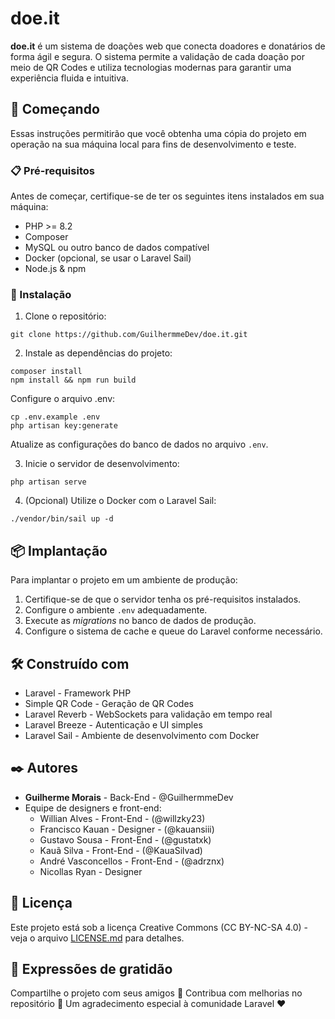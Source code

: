 # doe.it

**doe.it** é um sistema de doações web que conecta doadores e donatários de forma ágil e segura. O sistema permite a validação de cada doação por meio de QR Codes e utiliza tecnologias modernas para garantir uma experiência fluida e intuitiva.

## 🚀 Começando

Essas instruções permitirão que você obtenha uma cópia do projeto em operação na sua máquina local para fins de desenvolvimento e teste.

### 📋 Pré-requisitos

Antes de começar, certifique-se de ter os seguintes itens instalados em sua máquina:

-   PHP >= 8.2
-   Composer
-   MySQL ou outro banco de dados compatível
-   Docker (opcional, se usar o Laravel Sail)
-   Node.js & npm

### 🔧 Instalação

1. Clone o repositório:

```
git clone https://github.com/GuilhermmeDev/doe.it.git
```

2. Instale as dependências do projeto:

```
composer install
npm install && npm run build
```

Configure o arquivo .env:

```
cp .env.example .env
php artisan key:generate
```

Atualize as configurações do banco de dados no arquivo `.env`.

3. Inicie o servidor de desenvolvimento:

```
php artisan serve
```

4. (Opcional) Utilize o Docker com o Laravel Sail:

```
./vendor/bin/sail up -d
```

## 📦 Implantação

Para implantar o projeto em um ambiente de produção:

1. Certifique-se de que o servidor tenha os pré-requisitos instalados.
2. Configure o ambiente `.env` adequadamente.
3. Execute as _migrations_ no banco de dados de produção.
4. Configure o sistema de cache e queue do Laravel conforme necessário.

## 🛠️ Construído com

-   Laravel - Framework PHP
-   Simple QR Code - Geração de QR Codes
-   Laravel Reverb - WebSockets para validação em tempo real
-   Laravel Breeze - Autenticação e UI simples
-   Laravel Sail - Ambiente de desenvolvimento com Docker

## ✒️ Autores

-   **Guilherme Morais** - Back-End - @GuilhermmeDev
-   Equipe de designers e front-end:
    -   Willian Alves - Front-End - (@willzky23)
    -   Francisco Kauan - Designer - (@kauansiii)
    -   Gustavo Sousa - Front-End - (@gustatxk)
    -   Kauã Silva - Front-End - (@KauaSilvad)
    -   André Vasconcellos - Front-End - (@adrznx)
    -   Nicollas Ryan - Designer

## 📄 Licença

Este projeto está sob a licença Creative Commons (CC BY-NC-SA 4.0) - veja o arquivo [LICENSE.md](https://github.com/GuilhermmeDev/doe.it/blob/main/LICENSE) para detalhes.

## 🎁 Expressões de gratidão

Compartilhe o projeto com seus amigos 📢
Contribua com melhorias no repositório 🤝
Um agradecimento especial à comunidade Laravel ❤️
